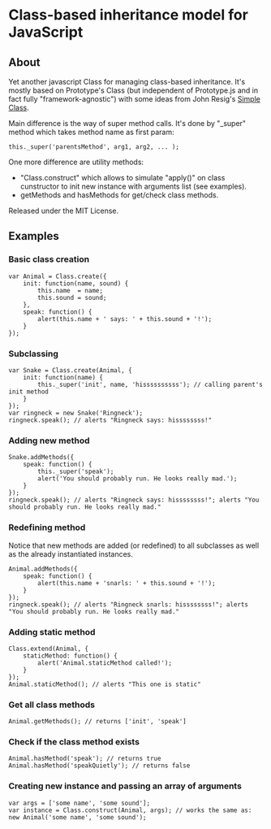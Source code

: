 # Class-based inheritance model for JavaScript

## About

Yet another javascript Class for managing class-based inheritance. 
It's mostly based on Prototype's Class (but independent of Prototype.js and in fact fully "framework-agnostic")
with some ideas from John Resig's [Simple Class](http://ejohn.org/blog/simple-javascript-inheritance/).

Main difference is the way of super method calls. It's done by "_super" method which takes method name as first param:

    this._super('parentsMethod', arg1, arg2, ... );

One more difference are utility methods:
* "Class.construct" which allows to simulate "apply()" on class cunstructor to init new instance with arguments list (see examples).
* getMethods and hasMethods for get/check class methods.

Released under the MIT License.

## Examples

### Basic class creation

    var Animal = Class.create({
        init: function(name, sound) {
            this.name  = name;
            this.sound = sound;
        },
        speak: function() {
            alert(this.name + ' says: ' + this.sound + '!');
        }
    });

### Subclassing

    var Snake = Class.create(Animal, {
        init: function(name) {
            this._super('init', name, 'hissssssssss'); // calling parent's init method
        }
    });
    var ringneck = new Snake('Ringneck');
    ringneck.speak(); // alerts "Ringneck says: hissssssss!"

### Adding new method

    Snake.addMethods({
        speak: function() {
            this._super('speak');
            alert('You should probably run. He looks really mad.');
        }
    });
    ringneck.speak(); // alerts "Ringneck says: hissssssss!"; alerts "You should probably run. He looks really mad."

### Redefining method

Notice that new methods are added (or redefined) to all subclasses as well as the already instantiated instances.

    Animal.addMethods({
        speak: function() {
            alert(this.name + 'snarls: ' + this.sound + '!');
        }
    });
    ringneck.speak(); // alerts "Ringneck snarls: hissssssss!"; alerts "You should probably run. He looks really mad."

### Adding static method

    Class.extend(Animal, {
        staticMethod: function() {
            alert('Animal.staticMethod called!');
        }
    });
    Animal.staticMethod(); // alerts "This one is static"

### Get all class methods

    Animal.getMethods(); // returns ['init', 'speak']

### Check if the class method exists

    Animal.hasMethod('speak'); // returns true
    Animal.hasMethod('speakQuietly'); // returns false

### Creating new instance and passing an array of arguments

    var args = ['some name', 'some sound'];
    var instance = Class.construct(Animal, args); // works the same as: new Animal('some name', 'some sound');
